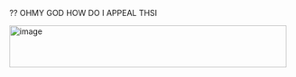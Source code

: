 ?? OHMY GOD HOW DO I APPEAL THSI

<img width="491" height="75" alt="image" src="https://github.com/user-attachments/assets/76007cb8-4d8f-4e57-a57f-674560d97f13" />
